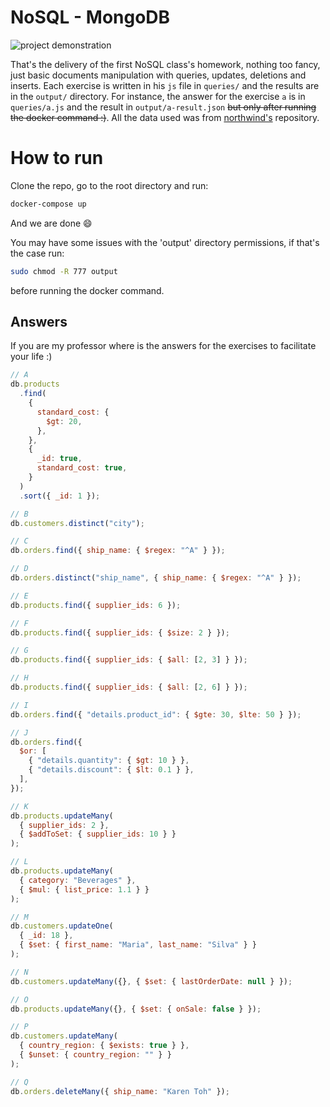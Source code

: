 # NoSQL - MongoDB

![project demonstration](./assets/demonstration.gif)

That's the delivery of the first NoSQL class's homework, nothing too fancy, just basic documents manipulation with queries, updates, deletions and inserts. Each exercise
is written in his `js` file in `queries/` and the results are in the `output/` directory.
For instance, the answer for the exercise `a` is in `queries/a.js` and the result in `output/a-result.json` ~~but only after running the docker command :)~~.
All the data used was from [northwind's](https://github.com/jasny/mongodb-northwind) repository.

# How to run

Clone the repo, go to the root directory and run:

```sh
docker-compose up
```

And we are done 😄

You may have some issues with the 'output' directory permissions, if that's the case run:

```sh
sudo chmod -R 777 output
```

before running the docker command.

## Answers

If you are my professor where is the answers for the exercises to facilitate your life :)

```javascript
// A
db.products
  .find(
    {
      standard_cost: {
        $gt: 20,
      },
    },
    {
      _id: true,
      standard_cost: true,
    }
  )
  .sort({ _id: 1 });

// B
db.customers.distinct("city");

// C
db.orders.find({ ship_name: { $regex: "^A" } });

// D
db.orders.distinct("ship_name", { ship_name: { $regex: "^A" } });

// E
db.products.find({ supplier_ids: 6 });

// F
db.products.find({ supplier_ids: { $size: 2 } });

// G
db.products.find({ supplier_ids: { $all: [2, 3] } });

// H
db.products.find({ supplier_ids: { $all: [2, 6] } });

// I
db.orders.find({ "details.product_id": { $gte: 30, $lte: 50 } });

// J
db.orders.find({
  $or: [
    { "details.quantity": { $gt: 10 } },
    { "details.discount": { $lt: 0.1 } },
  ],
});

// K
db.products.updateMany(
  { supplier_ids: 2 },
  { $addToSet: { supplier_ids: 10 } }
);

// L
db.products.updateMany(
  { category: "Beverages" },
  { $mul: { list_price: 1.1 } }
);

// M
db.customers.updateOne(
  { _id: 18 },
  { $set: { first_name: "Maria", last_name: "Silva" } }
);

// N
db.customers.updateMany({}, { $set: { lastOrderDate: null } });

// O
db.products.updateMany({}, { $set: { onSale: false } });

// P
db.customers.updateMany(
  { country_region: { $exists: true } },
  { $unset: { country_region: "" } }
);

// Q
db.orders.deleteMany({ ship_name: "Karen Toh" });
```

